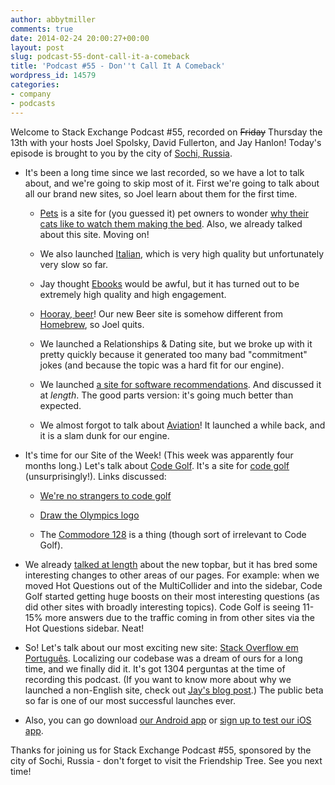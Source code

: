 ```yaml
---
author: abbytmiller
comments: true
date: 2014-02-24 20:00:27+00:00
layout: post
slug: podcast-55-dont-call-it-a-comeback
title: 'Podcast #55 - Don''t Call It A Comeback'
wordpress_id: 14579
categories:
- company
- podcasts
---
```


Welcome to Stack Exchange Podcast #55, recorded on <del>Friday</del> Thursday the 13th with your hosts Joel Spolsky, David Fullerton, and Jay Hanlon! Today's episode is brought to you by the city of [Sochi, Russia](http://en.wikipedia.org/wiki/Sochi).



	
  * It's been a long time since we last recorded, so we have a lot to talk about, and we're going to skip most of it. First we're going to talk about all our brand new sites, so Joel learn about them for the first time.

	
    * [Pets](http://pets.stackexchange.com/) is a site for (you guessed it) pet owners to wonder [why their cats like to watch them making the bed](http://pets.stackexchange.com/questions/2202/why-is-my-cat-so-interested-in-me-making-the-bed). Also, we already talked about this site. Moving on!

	
    * We also launched [Italian](http://italian.stackexchange.com/), which is very high quality but unfortunately very slow so far.

	
    * Jay thought [Ebooks](http://ebooks.stackexchange.com/) would be awful, but it has turned out to be extremely high quality and high engagement.

	
    * [Hooray, beer](http://beer.stackexchange.com/)! Our new Beer site is somehow different from [Homebrew](http://homebrew.stackexchange.com/), so Joel quits.

	
    * We launched a Relationships & Dating site, but we broke up with it pretty quickly because it generated too many bad "commitment" jokes (and because the topic was a hard fit for our engine).

	
    * We launched [a site for software recommendations](http://softwarerecs.stackexchange.com/). And discussed it at _length_. The good parts version: it's going much better than expected.

	
    * We almost forgot to talk about [Aviation](http://aviation.stackexchange.com/)! It launched a while back, and it is a slam dunk for our engine.




	
  * It's time for our Site of the Week! (This week was apparently four months long.) Let's talk about [Code Golf](http://codegolf.stackexchange.com/). It's a site for [code golf](http://en.wikipedia.org/wiki/Code_golf) (unsurprisingly!). Links discussed:

	
    * [We're no strangers to code golf](http://codegolf.stackexchange.com/questions/6043/were-no-strangers-to-code-golf-you-know-the-rules-and-so-do-i)

	
    * [Draw the Olympics logo](http://codegolf.stackexchange.com/questions/18986/draw-the-olympic-games-logo)

	
    * The [Commodore 128](http://en.wikipedia.org/wiki/Commodore_128) is a thing (though sort of irrelevant to Code Golf).




	
  * We already [talked at length](http://blog.stackoverflow.com/2013/11/podcast-54-the-one-with-all-the-anachronisms/) about the new topbar, but it has bred some interesting changes to other areas of our pages. For example: when we moved Hot Questions out of the MultiCollider and into the sidebar, Code Golf started getting huge boosts on their most interesting questions (as did other sites with broadly interesting topics). Code Golf is seeing 11-15% more answers due to the traffic coming in from other sites via the Hot Questions sidebar. Neat!

	
  * So! Let's talk about our most exciting new site: [Stack Overflow em Português](http://pt.stackoverflow.com/). Localizing our codebase was a dream of ours for a long time, and we finally did it. It's got 1304 perguntas at the time of recording this podcast. (If you want to know more about why we launched a non-English site, check out [Jay's blog post](http://blog.stackoverflow.com/2014/02/cant-we-all-be-reasonable-and-speak-english/).) The public beta so far is one of our most successful launches ever.

	
  * Also, you can go download [our Android app](https://play.google.com/store/apps/details?id=com.stackexchange.marvin) or [sign up to test our iOS app](https://docs.google.com/a/stackoverflow.com/forms/d/18ZDfsBm35cV72Gzf88zPaMLQwrSRPwP2__RnPb-uqTs/viewform).


Thanks for joining us for Stack Exchange Podcast #55, sponsored by the city of Sochi, Russia - don't forget to visit the Friendship Tree. See you next time!


